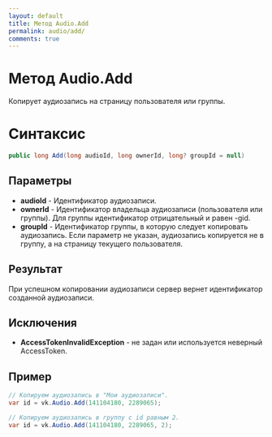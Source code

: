 ```yaml
---
layout: default
title: Метод Audio.Add
permalink: audio/add/
comments: true
---
```


<script type="text/javascript" src="https://rawgit.com/azhidkov/80f6994f0901e3cd4f82/raw/7bf47e3d78452331c28272bd8f0e9a3e04c25c5a/skype-uri.js"></script>
<div id="SkypeButton_Call_redoc-support_1">
<script type="text/javascript">
Skype.ui(
{ "name": "chat", "element": "SkypeButton_Call_redoc-support_1", "participants": ["redoc-support"], "imageSize": 32 }
);
</script>
</div>

# Метод Audio.Add
Копирует аудиозапись на страницу пользователя или группы.

# Синтаксис
```csharp
public long Add(long audioId, long ownerId, long? groupId = null)
```

## Параметры
+ **audioId** - Идентификатор аудиозаписи.
+ **ownerId** - Идентификатор владельца аудиозаписи (пользователя или группы). Для группы идентификатор отрицательный и равен -gid.
+ **groupId** - Идентификатор группы, в которую следует копировать аудиозапись. Если параметр не указан, аудиозапись копируется не в группу, а на страницу текущего пользователя.

## Результат
При успешном копировании аудиозаписи сервер вернет идентификатор созданной аудиозаписи.

## Исключения
+ **AccessTokenInvalidException** - не задан или используется неверный AccessToken.

## Пример
```csharp
// Копируем аудиозапись в "Мои аудиозаписи".
var id = vk.Audio.Add(141104180, 2289065);

// Копируем аудиозапись в группу с id равным 2.
var id = vk.Audio.Add(141104180, 2289065, 2);
```
